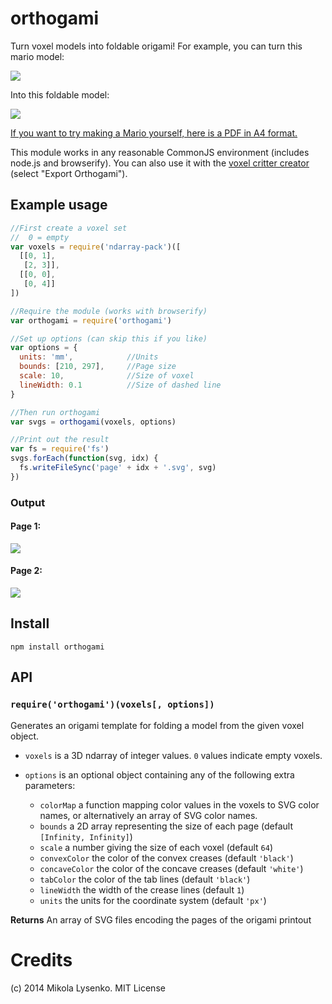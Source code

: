orthogami
=========

Turn voxel models into foldable origami!  For example, you can turn this mario model:

<img src="https://mikolalysenko.github.io/orthogami/example/mario.png">

Into this foldable model:

<img src="https://mikolalysenko.github.io/orthogami/example/mario.svg">

[If you want to try making a Mario yourself, here is a PDF in A4 format.](https://mikolalysenko.github.io/orthogami/example/mario.pdf)

This module works in any reasonable CommonJS environment (includes node.js and browserify).  You can also use it with the [voxel critter creator](http://voxelbuilder.com/edit.html) (select "Export Orthogami").

## Example usage

```javascript
//First create a voxel set
//  0 = empty
var voxels = require('ndarray-pack')([
  [[0, 1],
   [2, 3]],
  [[0, 0],
   [0, 4]]
])

//Require the module (works with browserify)
var orthogami = require('orthogami')

//Set up options (can skip this if you like)
var options = {
  units: 'mm',            //Units
  bounds: [210, 297],     //Page size
  scale: 10,              //Size of voxel
  lineWidth: 0.1          //Size of dashed line
}

//Then run orthogami
var svgs = orthogami(voxels, options)

//Print out the result
var fs = require('fs')
svgs.forEach(function(svg, idx) {
  fs.writeFileSync('page' + idx + '.svg', svg)
})
```

### Output

#### Page 1:

<img src="https://mikolalysenko.github.io/orthogami/example/page0.svg">

#### Page 2:

<img src="https://mikolalysenko.github.io/orthogami/example/page1.svg">

## Install

```
npm install orthogami
```

## API

### `require('orthogami')(voxels[, options])`

Generates an origami template for folding a model from the given voxel object.

* `voxels` is a 3D ndarray of integer values.  `0` values indicate empty voxels.
* `options` is an optional object containing any of the following extra parameters:

    + `colorMap` a function mapping color values in the voxels to SVG color names, or alternatively an array of SVG color names.
    + `bounds` a 2D array representing the size of each page (default `[Infinity, Infinity]`)
    + `scale` a number giving the size of each voxel (default `64`)
    + `convexColor` the color of the convex creases (default `'black'`)
    + `concaveColor` the color of the concave creases (default `'white'`)
    + `tabColor` the color of the tab lines (default `'black'`)
    + `lineWidth` the width of the crease lines (default `1`)
    + `units` the units for the coordinate system (default `'px'`)

**Returns** An array of SVG files encoding the pages of the origami printout

# Credits
(c) 2014 Mikola Lysenko. MIT License
